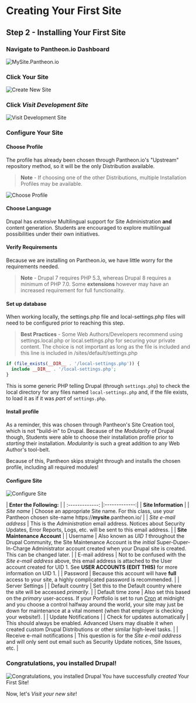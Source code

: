# Creating Your First Site

## Step 2 - Installing Your First Site

### Navigate to Pantheon.io Dashboard
![MySite.Pantheon.io](../../images/unit-1-preparing-your-development-environment/creating-a-site/creating-a-site_2-1.JPG)

### Click **Your Site**
![Create New Site](../../images/unit-1-preparing-your-development-environment/creating-a-site/creating-a-site_2-2.JPG)

### Click *Visit Development Site*
![Visit Development Site](../../images/unit-1-preparing-your-development-environment/creating-a-site/creating-a-site_2-3.JPG)

### Configure Your Site

#### Choose Profile
The profile has already been chosen through Pantheon.io's "Upstream" repository method, so it will be the only Distribution available.

> **Note** - If choosing one of the other Distributions, multiple Installation Profiles may be available.

![Choose Profile](../../images/unit-1-preparing-your-development-environment/creating-a-site/creating-a-site_2-4.JPG)

#### Choose Language
Drupal has *extensive* Multilingual support for Site Administration **and** content generation. Students are encouraged to explore multilingual possibilities under their own initiatives.

#### Verify Requirements
Because we are installing on Pantheon.io, we have little worry for the requirements needed.

> **Note** - Drupal 7 requires PHP 5.3, whereas Drupal 8 requires a minimum of PHP 7.0. Some **extensions** however may have an increased requirement for full functionality.

#### Set up database
When working locally, the settings.php file and local-settings.php files will need to be configured prior to reaching this step.

> **Best Practices** - Some Web Authors/Developers recommend using settings.local.php or local.settings.php for securing your private content. The choice is not important as long as the file is included and this line is included in <root>/sites/default/settings.php

````php
if (file_exists(__DIR__ . '/local-settings.php')) {
  include __DIR__ . '/local-settings.php';
}
````

This is some generic PHP telling Drupal (through ```settings.php```) to check the local directory for any files named ```local-settings.php``` and, if the file exists, to load it as if it was *part* of ```settings.php```.

#### Install profile
As a reminder, this was chosen through Pantheon's Site Creation tool, which is not "build-in" to Drupal. Because of the *Modularity* of Drupal though, Students were able to choose their installation profile prior to *starting* their installation. *Modularity* is such a great addition to any Web Author's tool-belt.

Because of this, Pantheon skips straight through and installs the chosen profile, including all required modules!

#### Configure Site
![Configure Site](../../images/unit-1-preparing-your-development-environment/creating-a-site/creating-a-site_2-5.JPG)

| **Enter the Following:**  |
| :-------------: |:-------------:|
| **Site Information**  |
| *Site name*  | Choose an appropriate Site name. For this class, use your Pantheon chosen site-name https://**mysite**.pantheon.io/  |
| *Site e-mail address*  | This is the *Administration* email address. Notices about Security Updates, Error Reports, Logs, etc. will be sent to this email address.   |
| **Site Maintenance Account**  |
| Username  | Also known as *UID 1* throughout the Drupal Community, the Site Maintenance Account is the *initial* Super-Duper-In-Charge Administrator account created when your Drupal site is created. This can be changed later.  |
| E-mail address  | Not to be confused with the *Site e-mail address* above, this email address is attached to the User account created for UID 1. See **USER ACCOUNTS (EDIT THIS)** for more information on UID 1.  |
| Password  | Because this account will have **full** access to your site, a highly complicated password is recommended.  |
| Server Settings  |
| Default country  | Set this to the Default country where the site will be accessed *primarily*.  |
| Default time zone  | Also set this based on the *primary* user-access. If your Portfolio is set to run [Cron](https://www.drupal.org/cron "Cron") at midnight and you choose a control halfway around the world, your site may just be down for maintenance at a vital moment (when that employer is checking your website!).  |
| Update Notifications  |
| Check for updates automatically  | This should always be enabled. Advanced Users may disable it when created custom Drupal Distributions or other similar high-level tasks.  |
| Receive e-mail notifications  | This question is for the *Site e-mail address* and will only sent out email such as Security Update notices, Site Issues, etc.  |

### Congratulations, you installed Drupal!
![Congratulations, you installed Drupal](../../images/unit-1-preparing-your-development-environment/creating-a-site/creating-a-site_2-6.JPG)
You have successfully *created* Your First Site!

Now, let's *Visit your new site*!
